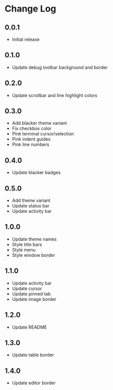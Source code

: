 # Change Log

## 0.0.1

- Initial release

## 0.1.0

- Update debug toolbar background and border

## 0.2.0

- Update scrollbar and line highlight colors

## 0.3.0

- Add blacker theme variant
- Fix checkbox color
- Pink terminal cursor/selection
- Pink indent guides
- Pink line numbers

## 0.4.0

- Update blacker badges

## 0.5.0

- Add theme variant
- Update status bar
- Update activity bar

## 1.0.0

- Update theme names
- Style title bars
- Style menu
- Style window border

## 1.1.0

- Update activity bar
- Update cursor
- Update pinned tab
- Update image border

## 1.2.0

- Update README

## 1.3.0

- Update table border

## 1.4.0

- Update editor border
